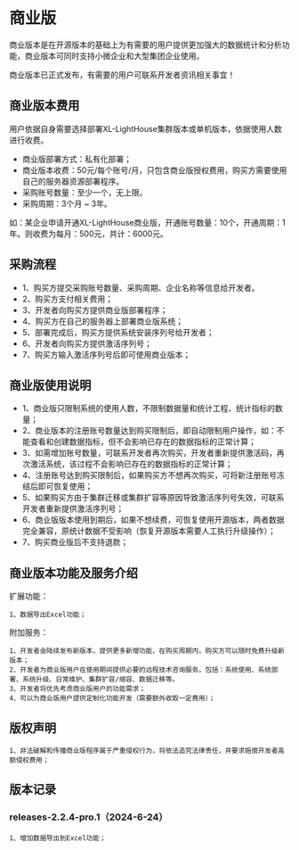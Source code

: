 # 商业版

商业版本是在开源版本的基础上为有需要的用户提供更加强大的数据统计和分析功能，商业版本可同时支持小微企业和大型集团企业使用。

商业版本已正式发布，有需要的用户可联系开发者资讯相关事宜！

## 商业版本费用

用户依据自身需要选择部署XL-LightHouse集群版本或单机版本，依据使用人数进行收费。

+ 商业版部署方式：私有化部署；
+ 商业版本收费：50元/每个账号/月，只包含商业版授权费用，购买方需要使用自己的服务器资源部署程序。
+ 采购账号数量：至少一个，无上限。
+ 采购周期：3个月 ~ 3年。

如：某企业申请开通XL-LightHouse商业版，开通账号数量：10个，开通周期：1年。则收费为每月：500元，共计：6000元。

## 采购流程

+ 1、购买方提交采购账号数量、采购周期、企业名称等信息给开发者。
+ 2、购买方支付相关费用；
+ 3、开发者向购买方提供商业版部署程序；
+ 4、购买方在自己的服务器上部署商业版系统；  
+ 5、部署完成后，购买方提供系统安装序列号给开发者；
+ 6、开发者向购买方提供激活序列号；
+ 7、购买方输入激活序列号后即可使用商业版本；

## 商业版使用说明
+ 1、商业版只限制系统的使用人数，不限制数据量和统计工程、统计指标的数量；
+ 2、商业版本的注册账号数量达到购买限制后，即自动限制用户操作，如：不能查看和创建数据指标，但不会影响已存在的数据指标的正常计算；
+ 3、如需增加账号数量，可联系开发者再次购买，开发者重新提供激活码，再次激活系统，该过程不会影响已存在的数据指标的正常计算；
+ 4、注册账号达到购买限制后，如果购买方不想再次购买，可将新注册账号冻结后即可恢复使用；
+ 5、如果购买方由于集群迁移或集群扩容等原因导致激活序列号失效，可联系开发者重新提供激活序列号；
+ 6、商业版版本使用到期后，如果不想续费，可恢复使用开源版本，两者数据完全兼容，原统计数据不受影响（恢复开源版本需要人工执行升级操作）；
+ 7、购买商业版后不支持退款；

## 商业版本功能及服务介绍

扩展功能：

```
1、数据导出Excel功能；
```

附加服务：
```
1、开发者会陆续发布新版本，提供更多新增功能，在购买周期内，购买方可以随时免费升级新版本；
2、开发者为商业版用户在使用期间提供必要的远程技术咨询服务，包括：系统使用、系统部署、系统升级、日常维护、集群扩容/缩容、数据迁移等。
3、开发者将优先考虑商业版用户的功能需求；
4、可以为商业版用户提供定制化功能开发（需要额外收取一定费用）；
```

## 版权声明

```
1、非法破解和传播商业版程序属于严重侵权行为，将依法追究法律责任，并要求赔偿开发者高额侵权费用；
```

## 版本记录

### releases-2.2.4-pro.1（2024-6-24）
```
1、增加数据导出到Excel功能；
```
